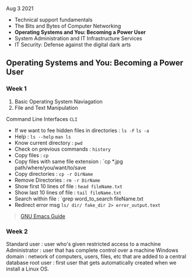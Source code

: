 Aug 3 2021

> 
- Technical support fundamentals
- The Bits and Bytes of Computer Networking
- **Operating Systems and You: Becoming a Power User**
- System Administration and IT Infrastructure Services
- IT Security: Defense against the digital dark arts


## Operating Systems and You: Becoming a Power User 

### Week 1

> 
1. Basic Operating System Naviagation
2. File and Text Manipulation

Command Line Interfaces `CLI`
- If we want to fee hidden files in directories : `ls -F` `ls -a`
- Help : `ls --help` `man ls`
- Know current directory : `pwd`
- Check on previous commands : `history`
- Copy files : `cp`
- Copy files with same file extension : `cp *.jpg path/where/you/want/to/save
- Copy directories : `cp -r DirName`
- Remove Directories : `rm -r DirName`
- Show first 10 lines of file : `head fileName.txt`
- Show last 10 lines of file : `tail fileName.txt`
- Search within file : `grep word_to_search fileName.txt
- Redirect error msg `ls/ dir/ fake_dir 2> error_output.text`

> [GNU Emacs Guide](https://www.gnu.org/software/emacs/tour/)


### Week 2

Standard user : user who's given restricted access to a machine
Administrator : user that has complete control over a machine
Windows domain : network of computers, users, files, etc that are added to a central database
root user : first user that gets automatically created when we install a Linux OS.
